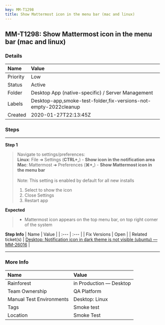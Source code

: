 ```yaml
---
key: MM-T1298
title: Show Mattermost icon in the menu bar (mac and linux)
---
```


## MM-T1298: Show Mattermost icon in the menu bar (mac and linux)

### Details

| Name     | Value                                                            |
| :------- | :--------------------------------------------------------------- |
| Priority | Low                                                              |
| Status   | Active                                                           |
| Folder   | Desktop App (native-specific) / Server Management                |
| Labels   | Desktop-app,smoke-test-folder,fix-versions-not-empty-2022cleanup |
| Created  | 2020-01-27T22:13:45Z                                             |

### Steps

<hr/>

**Step 1**

> <article>Navigate to settings/preferences:<br><strong>Linux</strong>: File ➜ Settings (<strong>CTRL+,</strong>) - <strong>Show icon in the notification area</strong><br><strong>Mac</strong>: Mattermost ➜ Preferences (<strong>⌘+,</strong>) - <strong>Show Mattermost icon in the menu bar</strong><br><br>Note: This setting is enabled by default for all new installs <ol><li>Select to show the icon</li><li>Close Settings&nbsp;</li><li>Restart app</li></ol></article>

**Expected**

> <article><ul><li>Mattermost icon appears on the top menu bar, on top right corner of the system</li></ul></article>

**Step Info**
| Name | Value |
| :--- | :--- |
| Fix Versions | Open |
| Related ticket(s) | <a href="https://mattermost.atlassian.net/browse/MM-26016">Desktop: Notification icon in dark theme is not visible (ubuntu) — MM-26016</a> |

<hr/>

### More Info

| Name                     | Value                   |
| :----------------------- | :---------------------- |
| Rainforest               | in Production — Desktop |
| Team Ownership           | QA Platform             |
| Manual Test Environments | Desktop: Linux          |
| Tags                     | Smoke test              |
| Location                 | Smoke Test              |
